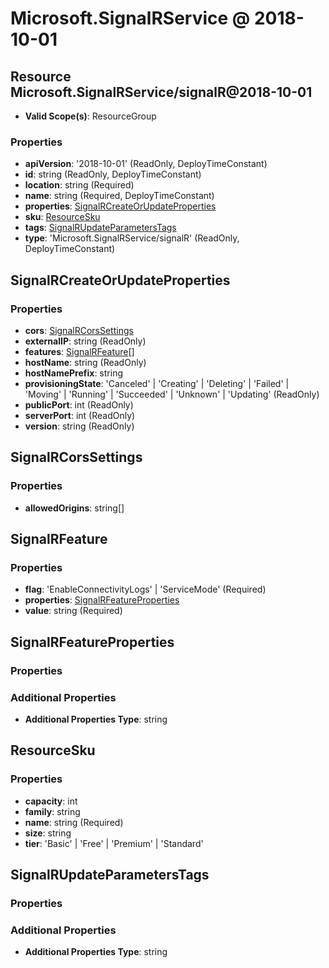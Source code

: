 # Microsoft.SignalRService @ 2018-10-01

## Resource Microsoft.SignalRService/signalR@2018-10-01
* **Valid Scope(s)**: ResourceGroup
### Properties
* **apiVersion**: '2018-10-01' (ReadOnly, DeployTimeConstant)
* **id**: string (ReadOnly, DeployTimeConstant)
* **location**: string (Required)
* **name**: string (Required, DeployTimeConstant)
* **properties**: [SignalRCreateOrUpdateProperties](#signalrcreateorupdateproperties)
* **sku**: [ResourceSku](#resourcesku)
* **tags**: [SignalRUpdateParametersTags](#signalrupdateparameterstags)
* **type**: 'Microsoft.SignalRService/signalR' (ReadOnly, DeployTimeConstant)

## SignalRCreateOrUpdateProperties
### Properties
* **cors**: [SignalRCorsSettings](#signalrcorssettings)
* **externalIP**: string (ReadOnly)
* **features**: [SignalRFeature](#signalrfeature)[]
* **hostName**: string (ReadOnly)
* **hostNamePrefix**: string
* **provisioningState**: 'Canceled' | 'Creating' | 'Deleting' | 'Failed' | 'Moving' | 'Running' | 'Succeeded' | 'Unknown' | 'Updating' (ReadOnly)
* **publicPort**: int (ReadOnly)
* **serverPort**: int (ReadOnly)
* **version**: string (ReadOnly)

## SignalRCorsSettings
### Properties
* **allowedOrigins**: string[]

## SignalRFeature
### Properties
* **flag**: 'EnableConnectivityLogs' | 'ServiceMode' (Required)
* **properties**: [SignalRFeatureProperties](#signalrfeatureproperties)
* **value**: string (Required)

## SignalRFeatureProperties
### Properties
### Additional Properties
* **Additional Properties Type**: string

## ResourceSku
### Properties
* **capacity**: int
* **family**: string
* **name**: string (Required)
* **size**: string
* **tier**: 'Basic' | 'Free' | 'Premium' | 'Standard'

## SignalRUpdateParametersTags
### Properties
### Additional Properties
* **Additional Properties Type**: string

